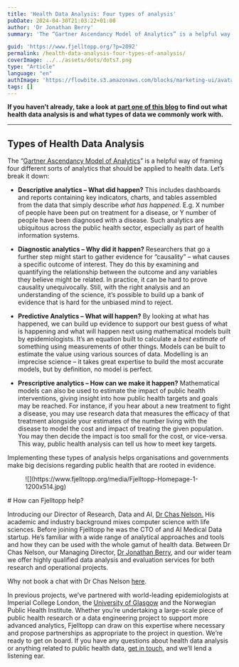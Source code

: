 ```yaml
---
title: 'Health Data Analysis: Four types of analysis'
pubDate: 2024-04-30T21:03:22+01:00
author: 'Dr Jonathan Berry'
summary: 'The “Gartner Ascendancy Model of Analytics” is a helpful way of framing four different sorts of analytics that should be applied to health data. Let’s break it down.'

guid: 'https://www.fjelltopp.org/?p=2092'
permalink: /health-data-analysis-four-types-of-analysis/
coverImage: ../../assets/dots/dots7.png
type: "Article"
language: "en"
authImage: 'https://flowbite.s3.amazonaws.com/blocks/marketing-ui/avatars/bonnie-green.png'
tags: []
---
```


**If you haven’t already, take a look at [part one of this blog](https://fjelltopp.org/health-data-analysis-common-health-data-types) to find out what health data analysis is and what types of data we commonly work with.**

---

## Types of Health Data Analysis

The “[Gartner Ascendancy Model of Analytics](https://images.app.goo.gl/es3tBv3wK2k8HBbc9)” is a helpful way of framing four different sorts of analytics that should be applied to health data. Let’s break it down:

- **Descriptive analytics – What did happen?** This includes dashboards and reports containing key indicators, charts, and tables assembled from the data that simply describe *what has happened*. E.g. X number of people have been put on treatment for a disease, or Y number of people have been diagnosed with a disease. Such analytics are ubiquitous across the public health sector, especially as part of health information systems.

- **Diagnostic analytics – Why did it happen?** Researchers that go a further step might start to gather evidence for “causality” – what causes a specific outcome of interest. They do this by examining and quantifying the relationship between the outcome and any variables they believe might be related. In practice, it can be hard to prove causality unequivocally. Still, with the right analysis and an understanding of the science, it’s possible to build up a bank of evidence that is hard for the unbiased mind to reject.

- **Predictive Analytics – What will happen?** By looking at what has happened, we can build up evidence to support our best guess of what is happening and what will happen next using mathematical models built by epidemiologists. It’s an equation built to calculate a *best* *estimate* of something using measurements of other things. Models can be built to estimate the value using various sources of data. Modelling is an imprecise science – it takes great expertise to build the most accurate models, but by definition, no model is perfect.

- **Prescriptive analytics – How can we make it happen?** Mathematical models can also be used to estimate the impact of public health interventions, giving insight into how public health targets and goals may be reached. For instance, if you hear about a new treatment to fight a disease, you may use research data that measures the efficacy of that treatment alongside your estimates of the number living with the disease to model the cost and impact of treating the given population. You may then decide the impact is too small for the cost, or vice-versa. This way, public health analysis can tell us how to meet key targets.

Implementing these types of analysis helps organisations and governments make big decisions regarding public health that are rooted in evidence.

<figure class="wp-block-image size-large">![](https://www.fjelltopp.org/media/Fjelltopp-Homepage-1-1200x514.jpg)</figure><div class="wp-block-columns is-layout-flex wp-container-core-columns-is-layout-3 wp-block-columns-is-layout-flex"><div class="wp-block-column is-layout-flow wp-block-column-is-layout-flow" style="flex-basis:33.33%"></div><div class="wp-block-column is-layout-flow wp-block-column-is-layout-flow" style="flex-basis:66.66%"></div></div># How can Fjelltopp help?

Introducing our Director of Research, Data and AI, [Dr Chas Nelson.](https://www.fjelltopp.org/about/chas-nelson/) His academic and industry background mixes computer science with life sciences. Before joining Fjelltopp he was the CTO of and AI Medical Data startup. He’s familiar with a wide range of analytical approaches and tools and how they can be used with the whole gamut of health data. Between Dr Chas Nelson, our Managing Director, [Dr Jonathan Berry](https://www.fjelltopp.org/about/dr-jonathan-s-berry/), and our wider team we offer highly qualified data analysis and evaluation services for both research and operational projects.

Why not book a chat with Dr Chas Nelson [here](https://calendly.com/chas-fjelltopp/meeting-with-chas-fjelltopp).

In previous projects, we’ve partnered with world-leading epidemiologists at Imperial College London, the [University of Glasgow](https://www.fjelltopp.org/project/university-of-glasgow-digital-monitoring-of-rabies-risk-cases-across-species/) and the Norwegian Public Health Institute. Whether you’re undertaking a large-scale piece of public health research or a data engineering project to support more advanced analytics, Fjelltopp can draw on this expertise where necessary and propose partnerships as appropriate to the project in question. We’re ready to get on board. If you have any questions about health data analysis or anything related to public health data, [get in touch](https://www.fjelltopp.org/contact/), and we’ll lend a listening ear.
